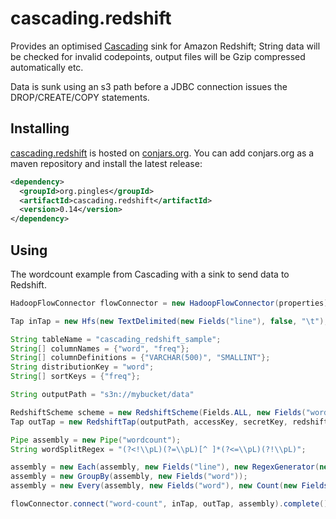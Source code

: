 # cascading.redshift

Provides an optimised [Cascading](http://cascading.org) sink for Amazon Redshift; String data will be checked for invalid codepoints, output files will be Gzip compressed automatically etc.

Data is sunk using an s3 path before a JDBC connection issues the DROP/CREATE/COPY statements.

## Installing

[cascading.redshift](http://conjars.org/org.pingles/cascading.redshift) is hosted on [conjars.org](http://conjars.org). You can add conjars.org as a
maven repository and install the latest release:

```xml
<dependency>
  <groupId>org.pingles</groupId>
  <artifactId>cascading.redshift</artifactId>
  <version>0.14</version>
</dependency>
```

## Using

The wordcount example from Cascading with a sink to send data to Redshift. 

```java
HadoopFlowConnector flowConnector = new HadoopFlowConnector(properties);

Tap inTap = new Hfs(new TextDelimited(new Fields("line"), false, "\t"), inputPath);

String tableName = "cascading_redshift_sample";
String[] columnNames = {"word", "freq"};
String[] columnDefinitions = {"VARCHAR(500)", "SMALLINT"};
String distributionKey = "word";
String[] sortKeys = {"freq"};

String outputPath = "s3n://mybucket/data"

RedshiftScheme scheme = new RedshiftScheme(Fields.ALL, new Fields("word", "count"), tableName, columnNames, columnDefinitions, distributionKey, sortKeys, new String[] {}, "\001");
Tap outTap = new RedshiftTap(outputPath, accessKey, secretKey, redshiftJdbcUrl, redshiftUsername, redshiftPassword, scheme, SinkMode.REPLACE);

Pipe assembly = new Pipe("wordcount");
String wordSplitRegex = "(?<!\\pL)(?=\\pL)[^ ]*(?<=\\pL)(?!\\pL)";

assembly = new Each(assembly, new Fields("line"), new RegexGenerator(new Fields("word"), wordSplitRegex));
assembly = new GroupBy(assembly, new Fields("word"));
assembly = new Every(assembly, new Fields("word"), new Count(new Fields("count")), new Fields("word", "count"));

flowConnector.connect("word-count", inTap, outTap, assembly).complete();
```
